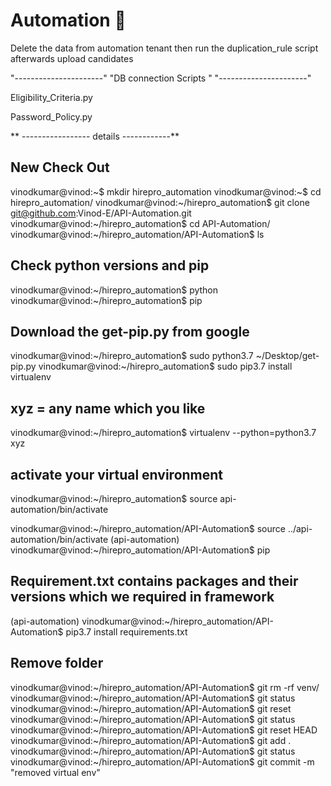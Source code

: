 # Automation :pizza:
Delete the data from automation tenant then run the duplication_rule script afterwards upload candidates


"----------------------"
"DB connection Scripts "
"----------------------"

Eligibility_Criteria.py

Password_Policy.py

** ----------------- details ------------**

New Check Out
-------------
vinodkumar@vinod:~$ mkdir hirepro_automation
vinodkumar@vinod:~$ cd hirepro_automation/
vinodkumar@vinod:~/hirepro_automation$ git clone git@github.com:Vinod-E/API-Automation.git
vinodkumar@vinod:~/hirepro_automation$ cd API-Automation/
vinodkumar@vinod:~/hirepro_automation/API-Automation$ ls

Check python versions and pip
-----------------------------
vinodkumar@vinod:~/hirepro_automation$ python
vinodkumar@vinod:~/hirepro_automation$ pip

Download the get-pip.py from google
-----------------------------------
vinodkumar@vinod:~/hirepro_automation$ sudo python3.7 ~/Desktop/get-pip.py 
vinodkumar@vinod:~/hirepro_automation$ sudo pip3.7 install virtualenv

xyz = any name which you like
-----------------------------
vinodkumar@vinod:~/hirepro_automation$ virtualenv --python=python3.7 xyz

activate your virtual environment
---------------------------------
vinodkumar@vinod:~/hirepro_automation$ source api-automation/bin/activate

vinodkumar@vinod:~/hirepro_automation/API-Automation$ source  ../api-automation/bin/activate
(api-automation) vinodkumar@vinod:~/hirepro_automation/API-Automation$ pip

Requirement.txt contains packages and their versions which we required in framework
----------------------------------------------------------------------------------
(api-automation) vinodkumar@vinod:~/hirepro_automation/API-Automation$ pip3.7 install requirements.txt 

Remove folder
-------------
vinodkumar@vinod:~/hirepro_automation/API-Automation$ git rm -rf venv/
vinodkumar@vinod:~/hirepro_automation/API-Automation$ git status 
vinodkumar@vinod:~/hirepro_automation/API-Automation$ git reset 
vinodkumar@vinod:~/hirepro_automation/API-Automation$ git status
vinodkumar@vinod:~/hirepro_automation/API-Automation$ git reset HEAD
vinodkumar@vinod:~/hirepro_automation/API-Automation$ git add .
vinodkumar@vinod:~/hirepro_automation/API-Automation$ git status
vinodkumar@vinod:~/hirepro_automation/API-Automation$ git commit -m "removed virtual env"